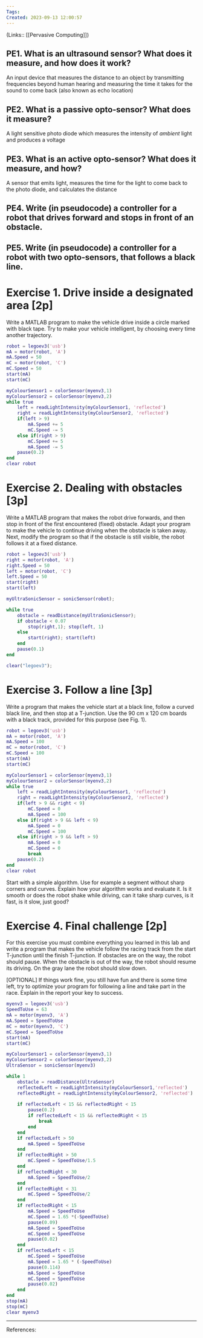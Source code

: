 ```yaml
---
Tags: 
Created: 2023-09-13 12:00:57
---
```

(Links:: [[Pervasive Computing]])
## PE1. What is an ultrasound sensor? What does it measure, and how does it work?  
An input device that measures the distance to an object by transmitting frequencies beyond human hearing and measuring the time it takes for the sound to come back (also known as echo location)
## PE2. What is a passive opto‐sensor? What does it measure?
A light sensitive photo diode which measures the intensity of *ambient* light and produces a voltage
## PE3. What is an active opto‐sensor? What does it measure, and how?  
A sensor that emits light, measures the time for the light to come back to the photo diode, and calculates the distance
## PE4. Write (in pseudocode) a controller for a robot that drives forward and stops in front of an obstacle. 
## PE5. Write (in pseudocode) a controller for a robot with two opto‐sensors, that follows a black line.

# Exercise 1. Drive inside a designated area [2p]

Write a MATLAB program to make the vehicle drive inside a circle marked with black tape. Try to make your vehicle intelligent, by choosing every time another trajectory.

```matlab
robot = legoev3('usb')
mA = motor(robot, 'A')
mA.Speed = 50
mC = motor(robot, 'C')
mC.Speed = 50
start(mA)
start(mC)

myColourSensor1 = colorSensor(myenv3,1)
myColourSensor2 = colorSensor(myenv3,2)
while true
	left = readLightIntensity(myColourSensor1, 'reflected')
	right = readLightIntensity(myColourSensor2, 'reflected')
	if(left > 9)
		mA.Speed += 5
		mC.Speed -= 5
	else if(right > 9)
		mC.Speed += 5
		mA.Speed -= 5
	pause(0.2)
end
clear robot
```

# Exercise 2. Dealing with obstacles [3p]

Write a MATLAB program that makes the robot drive forwards, and then stop in front of the first encountered (fixed) obstacle. Adapt your program to make the vehicle to continue driving when the obstacle is taken away. Next, modify the program so that if the obstacle is still visible, the robot follows it at a fixed distance.

```matlab
robot = legoev3('usb')
right = motor(robot, 'A')
right.Speed = 50
left = motor(robot, 'C')
left.Speed = 50
start(right)
start(left)

myUltraSonicSensor = sonicSensor(robot);

while true
    obstacle = readDistance(myUltraSonicSensor);
    if obstacle < 0.07
        stop(right,1); stop(left, 1)
    else
        start(right); start(left)
    end
    pause(0.1)
end

clear("legoev3");
```

# Exercise 3. Follow a line [3p]

Write a program that makes the vehicle start at a black line, follow a curved black line, and then stop at a T-junction. Use the 90 cm x 120 cm boards with a black track, provided for this purpose (see Fig. 1).

```matlab
robot = legoev3('usb')
mA = motor(robot, 'A')
mA.Speed = 100
mC = motor(robot, 'C')
mC.Speed = 100
start(mA)
start(mC)

myColourSensor1 = colorSensor(myenv3,1)
myColourSensor2 = colorSensor(myenv3,2)
while true
	left = readLightIntensity(myColourSensor1, 'reflected')
	right = readLightIntensity(myColourSensor2, 'reflected')
	if(left > 9 && right < 9)
		mC.Speed = 0
		mA.Speed = 100
	else if(right > 9 && left < 9)
		mA.Speed = 0
		mC.Speed = 100
	else if(right > 9 && left > 9)
		mA.Speed = 0
		mC.Speed = 0
		break
	pause(0.2)
end
clear robot
```

Start with a simple algorithm. Use for example a segment without sharp corners and curves. Explain how your algorithm works and evaluate it. Is it smooth or does the robot shake while driving, can it take sharp curves, is it fast, is it slow, just good?

# Exercise 4. Final challenge [2p]

For this exercise you must combine everything you learned in this lab and write a program that makes the vehicle follow the racing track from the start T-junction until the finish T-junction. If obstacles are on the way, the robot should pause. When the obstacle is out of the way, the robot should resume its driving. On the gray lane the robot should slow down.

[OPTIONAL] If things work fine, you still have fun and there is some time left, try to optimize your program for following a line and take part in the race. Explain in the report your key to success.

```matlab
myenv3 = legoev3('usb')
SpeedToUse = 63
mA = motor(myenv3, 'A')
mA.Speed = SpeedToUse
mC = motor(myenv3, 'C')
mC.Speed = SpeedToUse
start(mA)
start(mC)

myColourSensor1 = colorSensor(myenv3,1)
myColourSensor2 = colorSensor(myenv3,2)
UltraSensor = sonicSensor(myenv3)

while 1
    obstacle = readDistance(UltraSensor)
    reflectedLeft = readLightIntensity(myColourSensor1,'reflected')
    reflectedRight = readLightIntensity(myColourSensor2, 'reflected')
    
    if reflectedLeft < 15 && reflectedRight < 15
        pause(0.2)
        if reflectedLeft < 15 && reflectedRight < 15    
            break
        end
    end
    if reflectedLeft > 50 
        mA.Speed = SpeedToUse
    end
    if reflectedRight > 50
        mC.Speed = SpeedToUse/1.5
    end
    if reflectedRight < 30
        mA.Speed = SpeedToUse/2
    end
    if reflectedRight < 31
        mC.Speed = SpeedToUse/2
    end
    if reflectedRight < 15
        mA.Speed = SpeedToUse
        mC.Speed = 1.65 *(-SpeedToUse)
        pause(0.09)
        mA.Speed = SpeedToUse
        mC.Speed = SpeedToUse
        pause(0.02)
    end
    if reflectedLeft < 15
        mC.Speed = SpeedToUse
        mA.Speed = 1.65 * (-SpeedToUse)
        pause(0.114)
        mA.Speed = SpeedToUse
        mC.Speed = SpeedToUse
        pause(0.02)
    end
end
stop(mA)
stop(mC)
clear myenv3
```

---
References: